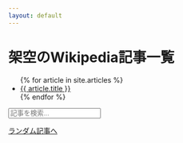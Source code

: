 ```yaml
---
layout: default
---
```

# 架空のWikipedia記事一覧

<ul>
{% for article in site.articles %}
  <li><a href="{{ article.url }}">{{ article.title }}</a></li>
{% endfor %}
</ul>
<input type="text" id="search" placeholder="記事を検索...">
<ul id="results"></ul>

<script src="/assets/js/lunr.min.js"></script>
<script src="/assets/js/search.js"></script>
<a href="/random">ランダム記事へ</a>